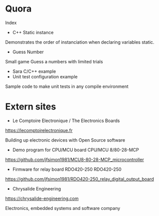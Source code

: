 # Quora
Index

  - C++ Static instance

Demonstrates the order of instanciation when declaring variables static.

  - Guess Number

Small game Guess a numbers with limited trials

  - Sara C/C++ example
  - Unit test configuration example

Sample code to make unit tests in any compile environment

# Extern sites

  - Le Comptoire Electronique / The Electronics Boards

  https://lecomptoirelectronique.fr

  Building up electronic devices with Open Source software

  - Demo program for CPU/MCU board CPU/MCU 8/80-28-MCP

  https://github.com/jfsimon1981/MCU8-80-28-MCP_microcontroller

  - Firmware for relay board RDO420-250 RDO420-250

  https://github.com/jfsimon1981/RDO420-250_relay_digital_output_board

  - Chrysalide Engineering

  https://chrysalide-engineering.com

  Electronics, embedded systems and software company

